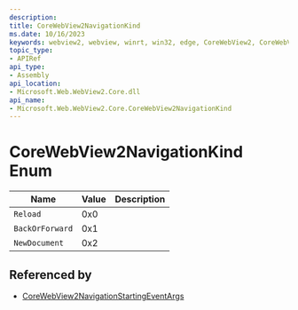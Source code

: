 ```yaml
---
description: 
title: CoreWebView2NavigationKind
ms.date: 10/16/2023
keywords: webview2, webview, winrt, win32, edge, CoreWebView2, CoreWebView2Controller, browser control, edge html, CoreWebView2NavigationKind
topic_type:
- APIRef
api_type:
- Assembly
api_location:
- Microsoft.Web.WebView2.Core.dll
api_name:
- Microsoft.Web.WebView2.Core.CoreWebView2NavigationKind
---
```


# CoreWebView2NavigationKind Enum

| Name |  Value | Description |
|--|--|--|
|`Reload` | 0x0  |  |
|`BackOrForward` | 0x1  |  |
|`NewDocument` | 0x2  |  |


## Referenced by

- [CoreWebView2NavigationStartingEventArgs](corewebview2navigationstartingeventargs.md)
